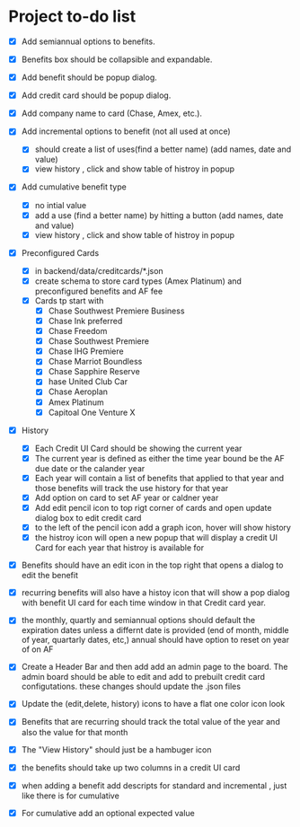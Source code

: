# Project to-do list


- [x] Add semiannual options to benefits.
- [x] Benefits box should be collapsible and expandable.
- [x] Add benefit should be popup dialog.
- [x] Add credit card should be popup dialog.
- [x] Add company name to card (Chase, Amex, etc.).
- [x] Add incremental options to benefit (not all used at once)
    - [x] should create a list of uses(find a better name) (add names, date and value)
    - [x] view history , click and show table of histroy in popup
- [x] Add cumulative benefit type
    - [x] no intial value
    - [x] add a use (find a better name)  by hitting a button (add names, date and value)
    - [x] view history , click and show table of histroy in popup
- [x] Preconfigured Cards 
    - [x] in backend/data/creditcards/*.json
    - [x] create schema to store card types (Amex Platinum) and preconfigured benefits and AF fee
    - [x] Cards tp start with
        - [x] Chase Southwest Premiere Business 
        - [x] Chase Ink preferred  
        - [x] Chase Freedom
        - [x] Chase Southwest Premiere
        - [x] Chase IHG Premiere
        - [x] Chase Marriot Boundless
        - [x] Chase Sapphire Reserve
        - [x] hase United Club Car
        - [x] Chase Aeroplan
        - [x] Amex Platinum
        - [x] Capitoal One Venture X
- [x] History
    - [x] Each Credit UI Card should be showing the current year
    - [x] The current year is defined as either the time year bound be the AF due date or the calander year
    - [x] Each year will contain a list of benefits that applied to that year and those benefits will track the use history for that year
    - [x] Add option on card to set AF year or caldner year
    - [x] Add edit pencil icon to top rigt corner of cards and open update dialog box to edit credit card
    - [x] to the left of the pencil icon add a graph icon, hover will show history
    - [x] the histroy icon will open a new popup that will display a credit UI Card for each year that histroy is available for
- [x] Benefits should have an edit icon in the top right that opens a dialog to edit the benefit
- [x] recurring benefits will also have a histoy icon that will show a pop dialog with benefit UI card for each time window in that Credit card year.
- [x] the monthly, quartly and semiannual options should default the expiration dates unless a differnt date is provided (end of month, middle of year, quartarly dates, etc,) annual should have option to reset on year of on AF
- [x] Create a Header  Bar and then add add an admin page to the board. The admin board should be able to edit and add to prebuilt credit card configutations. these changes should update the .json files
- [x] Update the (edit,delete, history) icons to have a flat one color icon look
- [x] Benefits that are recurring should track the total value of the year and also the value for that month
- [x] The "View History"  should just be a hambuger icon
- [x] the benefits should take up two columns in a credit UI card
- [x] when adding a benefit add descripts for standard and incremental , just like there is for cumulative
- [x] For cumulative add an optional expected value





